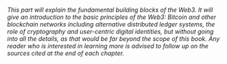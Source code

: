 _This part will explain the fundamental building blocks of the Web3. It will give an introduction to the basic principles of the Web3: Bitcoin and other blockchain networks including alternative distributed ledger systems, the role of cryptography and user-centric digital identities, but without going into all the details, as that would be far beyond the scope of this book. Any reader who is interested in learning more is advised to follow up on the sources cited at the end of each chapter._
